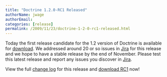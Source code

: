 ```yaml
---
title: "Doctrine 1.2.0-RC1 Released"
authorName: jwage
authorEmail:
categories: [release]
permalink: /2009/11/23/doctrine-1-2-0-rc1-released.html
---
```

Today the first release candidate for the 1.2 version of Doctrine is
available for [download](https://www.doctrine-project.org/download#1_2).
We addressed around 20 or so issues in
[Jira](https://www.doctrine-project.org/jira) for this release and we
hope to have a stable release by the end of November. Please test this
latest release and report any issues you discover in
[Jira](https://www.doctrine-project.org/jira).

View the full [change
log](https://www.doctrine-project.org/change_log/1_2_0_RC1) for this
release and [download RC1](https://www.doctrine-project.org/download#1_2)
now!
